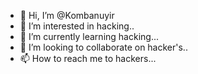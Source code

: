 - 👋 Hi, I’m @Kombanuyir
- 👀 I’m interested in hacking..
- 🌱 I’m currently learning hacking...
- 💞️ I’m looking to collaborate on hacker's..
- 📫 How to reach me to hackers...

<!---
Kombanuyir/Kombanuyir is a ✨ special ✨ repository because its `README.md` (this file) appears on your GitHub profile.
You can click the Preview link to take a look at your changes.
--->
